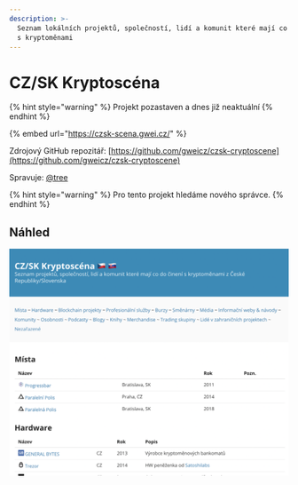```yaml
---
description: >-
  Seznam lokálních projektů, společností, lidí a komunit které mají co do činení
  s kryptoměnami
---
```


# CZ/SK Kryptoscéna

{% hint style="warning" %}
Projekt pozastaven a dnes již neaktuální
{% endhint %}

{% embed url="https://czsk-scena.gwei.cz/" %}

Zdrojový GitHub repozitář: [https://github.com/gweicz/czsk-cryptoscene](https://github.com/gweicz/czsk-cryptoscene)

Spravuje: [@tree](https://forum.gwei.cz/u/tree)

{% hint style="warning" %}
Pro tento projekt hledáme nového správce.
{% endhint %}

## Náhled

![](<../../.gitbook/assets/Screenshot 2021-04-01 at 6.43.50.png>)
